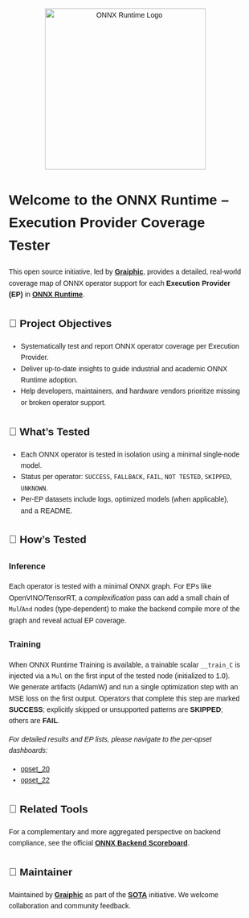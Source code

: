 <div style="font-family:Arial, sans-serif; line-height:1.6; max-width:900px; margin:auto; padding:20px;">

<p align="center">
  <img src="https://github.com/microsoft/onnxruntime/raw/main/docs/images/ONNX_Runtime_logo_dark.png" alt="ONNX Runtime Logo" width="320"/>
</p>

<h1>Welcome to the ONNX Runtime – Execution Provider Coverage Tester</h1>

<p>
  This open source initiative, led by <strong><a href="https://graiphic.io/" target="_blank">Graiphic</a></strong>, provides 
  a detailed, real-world coverage map of ONNX operator support for each <strong>Execution Provider (EP)</strong> in 
  <strong><a href="https://github.com/microsoft/onnxruntime" target="_blank">ONNX Runtime</a></strong>.
</p>

<h2>🎯 Project Objectives</h2>
<ul>
  <li>Systematically test and report ONNX operator coverage per Execution Provider.</li>
  <li>Deliver up-to-date insights to guide industrial and academic ONNX Runtime adoption.</li>
  <li>Help developers, maintainers, and hardware vendors prioritize missing or broken operator support.</li>
</ul>

<h2>🧪 What’s Tested</h2>
<ul>
  <li>Each ONNX operator is tested in isolation using a minimal single-node model.</li>
  <li>Status per operator: <code>SUCCESS</code>, <code>FALLBACK</code>, <code>FAIL</code>, <code>NOT TESTED</code>, <code>SKIPPED</code>, <code>UNKNOWN</code>.</li>
  <li>Per-EP datasets include logs, optimized models (when applicable), and a README.</li>
</ul>

<h2>📐 How’s Tested</h2>
<h3>Inference</h3>
<p>
  Each operator is tested with a minimal ONNX graph. For EPs like OpenVINO/TensorRT, a <em>complexification</em> pass can add a small chain
  of <code>Mul</code>/<code>And</code> nodes (type-dependent) to make the backend compile more of the graph and reveal actual EP coverage.
</p>
<h3>Training</h3>
<p>
  When ONNX Runtime Training is available, a trainable scalar <code>__train_C</code> is injected via a <code>Mul</code> on the first input of the tested node (initialized to 1.0).
  We generate artifacts (AdamW) and run a single optimization step with an MSE loss on the first output. Operators that complete this step are marked <strong>SUCCESS</strong>;
  explicitly skipped or unsupported patterns are <strong>SKIPPED</strong>; others are <strong>FAIL</strong>.
</p>

<p><em>For detailed results and EP lists, please navigate to the per-opset dashboards:</em></p>
<ul>
  <li><a href="./opset_20/" target="_blank">opset_20</a></li>
  <li><a href="./opset_22/" target="_blank">opset_22</a></li>
</ul>

<h2>🧭 Related Tools</h2>
<p>
  For a complementary and more aggregated perspective on backend compliance, see the official 
  <a href="https://onnx.ai/backend-scoreboard/" target="_blank"><strong>ONNX Backend Scoreboard</strong></a>.
</p>

<h2>🤝 Maintainer</h2>
<p>
  Maintained by <strong><a href="https://graiphic.io/" target="_blank">Graiphic</a></strong> 
  as part of the <a href="https://graiphic.io/download/" target="_blank"><strong>SOTA</strong></a> initiative.
  We welcome collaboration and community feedback.
</p>

</div>